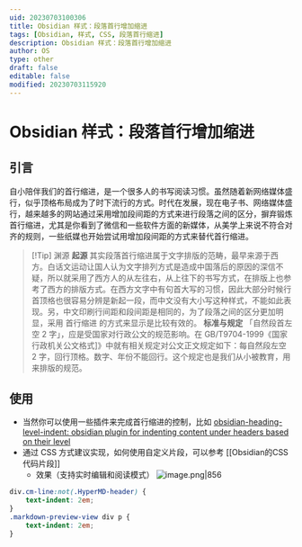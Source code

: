 ```yaml
---
uid: 20230703100306
title: Obsidian 样式：段落首行增加缩进
tags: [Obsidian, 样式, CSS, 段落首行缩进]
description: Obsidian 样式：段落首行增加缩进
author: OS
type: other
draft: false
editable: false
modified: 20230703115920
---
```


# Obsidian 样式：段落首行增加缩进

## 引言

自小陪伴我们的首行缩进，是一个很多人的书写阅读习惯。虽然随着新网络媒体盛行，似乎顶格布局成为了时下流行的方式。时代在发展，现在电子书、网络媒体盛行，越来越多的网站通过采用增加段间距的方式来进行段落之间的区分，摒弃锻炼首行缩进，尤其是你看到了微信和一些软件方面的新媒体，从美学上来说不符合对齐的规则，一些纸媒也开始尝试用增加段间距的方式来替代首行缩进。

> [!Tip] 渊源
> **起源**
> 其实段落首行缩进属于文字排版的范畴，最早来源于西方。白话文运动让国人认为文字排列方式是造成中国落后的原因的深信不疑，所以就采用了西方人的从左往右，从上往下的书写方式，在排版上也参考了西方的排版方式。在西方文字中有句首大写的习惯，因此大部分时候行首顶格也很容易分辨是新起一段，而中文没有大小写这种样式，不能如此表现。另，中文印刷行间距和段间距是相同的，为了段落之间的区分更加明显，采用 首行缩进 的方式来显示是比较有效的。
> **标准与规定**
> 「自然段首左空 2 字」，应是受国家对行政公文的规范影响。在 GB/T9704-1999《国家行政机关公文格式]》中就有相关规定对公文正文规定如下：每自然段左空 2 字，回行顶格。数字、年份不能回行。这个规定也是我们从小被教育，用来排版的规范。

## 使用

- 当然你可以使用一些插件来完成首行缩进的控制，比如 [obsidian-heading-level-indent: obsidian plugin for indenting content under headers based on their level](https://github.com/svonjoi/obsidian-heading-level-indent)
- 通过 CSS 方式建议实现，如何使用自定义片段，可以参考 [[Obsidian的CSS代码片段]]
	- 效果（支持实时编辑和阅读模式）
![image.png|856](https://cdn.pkmer.cn/images/20230703115909.png!pkmer)

```CSS
div.cm-line:not(.HyperMD-header) {
	text-indent: 2em;
}
.markdown-preview-view div p {
	text-indent: 2em;
}
```